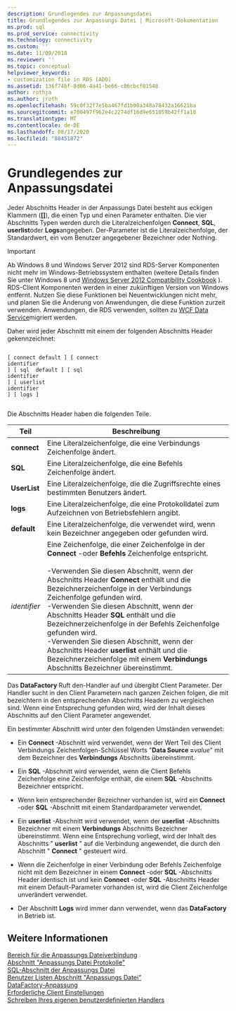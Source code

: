 ```yaml
---
description: Grundlegendes zur Anpassungsdatei
title: Grundlegendes zur Anpassungs Datei | Microsoft-Dokumentation
ms.prod: sql
ms.prod_service: connectivity
ms.technology: connectivity
ms.custom: ''
ms.date: 11/09/2018
ms.reviewer: ''
ms.topic: conceptual
helpviewer_keywords:
- customization file in RDS [ADO]
ms.assetid: 136f74bf-8d86-4a41-be66-c86cbcf81548
author: rothja
ms.author: jroth
ms.openlocfilehash: 59c0f32f7e5ba467fd1b90a348a78432a16621ba
ms.sourcegitcommit: e700497f962e4c2274df16d9e651059b42ff1a10
ms.translationtype: MT
ms.contentlocale: de-DE
ms.lasthandoff: 08/17/2020
ms.locfileid: "88451872"
---
```

# <a name="understanding-the-customization-file"></a>Grundlegendes zur Anpassungsdatei
Jeder Abschnitts Header in der Anpassungs Datei besteht aus eckigen Klammern (**[]**), die einen Typ und einen Parameter enthalten. Die vier Abschnitts Typen werden durch die Literalzeichenfolgen **Connect**, **SQL**, **userlist**oder **Logs**angegeben. Der-Parameter ist die Literalzeichenfolge, der Standardwert, ein vom Benutzer angegebener Bezeichner oder Nothing.  
  
> [!IMPORTANT]
>  Ab Windows 8 und Windows Server 2012 sind RDS-Server Komponenten nicht mehr im Windows-Betriebssystem enthalten (weitere Details finden Sie unter Windows 8 und [Windows Server 2012 Compatibility Cookbook](https://www.microsoft.com/download/details.aspx?id=27416) ). RDS-Client Komponenten werden in einer zukünftigen Version von Windows entfernt. Nutzen Sie diese Funktionen bei Neuentwicklungen nicht mehr, und planen Sie die Änderung von Anwendungen, die diese Funktion zurzeit verwenden. Anwendungen, die RDS verwenden, sollten zu [WCF Data Service](https://go.microsoft.com/fwlink/?LinkId=199565)migriert werden.  
  
 Daher wird jeder Abschnitt mit einem der folgenden Abschnitts Header gekennzeichnet:  
  
```console
  
[ connect default ] [ connect    
identifier   
] [ sql  default ] [ sql    
identifier   
] [ userlist    
identifier   
] [ logs ]  
  
```  
  
 Die Abschnitts Header haben die folgenden Teile.  
  
|Teil|Beschreibung|  
|----------|-----------------|  
|**connect**|Eine Literalzeichenfolge, die eine Verbindungs Zeichenfolge ändert.|  
|**SQL**|Eine Literalzeichenfolge, die eine Befehls Zeichenfolge ändert.|  
|**UserList**|Eine Literalzeichenfolge, die die Zugriffsrechte eines bestimmten Benutzers ändert.|  
|**logs**|Eine Literalzeichenfolge, die eine Protokolldatei zum Aufzeichnen von Betriebsfehlern angibt.|  
|**default**|Eine Literalzeichenfolge, die verwendet wird, wenn kein Bezeichner angegeben oder gefunden wird.|  
|*identifier*|Eine Zeichenfolge, die einer Zeichenfolge in der **Connect** -oder **Befehls** Zeichenfolge entspricht.<br /><br /> -Verwenden Sie diesen Abschnitt, wenn der Abschnitts Header **Connect** enthält und die Bezeichnerzeichenfolge in der Verbindungs Zeichenfolge gefunden wird.<br />-Verwenden Sie diesen Abschnitt, wenn der Abschnitts Header **SQL** enthält und die Bezeichnerzeichenfolge in der Befehls Zeichenfolge gefunden wird.<br />-Verwenden Sie diesen Abschnitt, wenn der Abschnitts Header **userlist** enthält und die Bezeichnerzeichenfolge mit einem **Verbindungs** Abschnitts Bezeichner übereinstimmt.|  
  
 Das **DataFactory** Ruft den-Handler auf und übergibt Client Parameter. Der Handler sucht in den Client Parametern nach ganzen Zeichen folgen, die mit bezeichtern in den entsprechenden Abschnitts Headern zu vergleichen sind. Wenn eine Entsprechung gefunden wird, wird der Inhalt dieses Abschnitts auf den Client Parameter angewendet.  
  
 Ein bestimmter Abschnitt wird unter den folgenden Umständen verwendet:  
  
-   Ein **Connect** -Abschnitt wird verwendet, wenn der Wert Teil des Client Verbindungs Zeichenfolgen-Schlüssel Worts "**Data Source =**_value_" mit dem Bezeichner des **Verbindungs** Abschnitts übereinstimmt. 
  
-   Ein **SQL** -Abschnitt wird verwendet, wenn die Client Befehls Zeichenfolge eine Zeichenfolge enthält, die einem **SQL** -Abschnitts Bezeichner entspricht.  
  
-   Wenn kein entsprechender Bezeichner vorhanden ist, wird ein **Connect** -oder **SQL** -Abschnitt mit einem Standardparameter verwendet.  
  
-   Ein **userlist** -Abschnitt wird verwendet, wenn der **userlist** -Abschnitts Bezeichner mit einem **Verbindungs** Abschnitts Bezeichner übereinstimmt. Wenn eine Entsprechung vorliegt, wird der Inhalt des Abschnitts " **userlist** " auf die Verbindung angewendet, die durch den Abschnitt " **Connect** " gesteuert wird.  
  
-   Wenn die Zeichenfolge in einer Verbindung oder Befehls Zeichenfolge nicht mit dem Bezeichner in einem **Connect** -oder **SQL** -Abschnitts Header identisch ist und kein **Connect** -oder **SQL** -Abschnitts Header mit einem Default-Parameter vorhanden ist, wird die Client Zeichenfolge unverändert verwendet.  
  
-   Der Abschnitt **Logs** wird immer dann verwendet, wenn das **DataFactory** in Betrieb ist.  
  
## <a name="see-also"></a>Weitere Informationen  
 [Bereich für die Anpassungs Dateiverbindung](../../../ado/guide/remote-data-service/customization-file-connect-section.md)   
 [Abschnitt "Anpassungs Datei Protokolle"](../../../ado/guide/remote-data-service/customization-file-logs-section.md)   
 [SQL-Abschnitt der Anpassungs Datei](../../../ado/guide/remote-data-service/customization-file-sql-section.md)   
 [Benutzer Listen Abschnitt "Anpassungs Datei"](../../../ado/guide/remote-data-service/customization-file-userlist-section.md)   
 [DataFactory-Anpassung](../../../ado/guide/remote-data-service/datafactory-customization.md)   
 [Erforderliche Client Einstellungen](../../../ado/guide/remote-data-service/required-client-settings.md)   
 [Schreiben Ihres eigenen benutzerdefinierten Handlers](../../../ado/guide/remote-data-service/writing-your-own-customized-handler.md)

